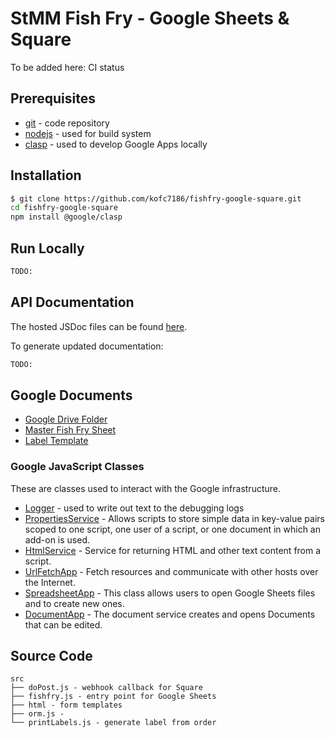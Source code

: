 # StMM Fish Fry - Google Sheets & Square

To be added here: CI status

## Prerequisites
* [git](https://git-scm.com/) - code repository
* [nodejs](https://nodejs.org/en/) - used for build system
* [clasp](https://www.npmjs.com/package/@google/clasp) - used to develop Google Apps locally 

## Installation
```bash
$ git clone https://github.com/kofc7186/fishfry-google-square.git
cd fishfry-google-square
npm install @google/clasp
```

## Run Locally
```bash
TODO:
```

## API Documentation
The hosted JSDoc files can be found [here](https://kofc7186.github.io/fishfry-google-square/fishfry-google-square/0.1.0/).

To generate updated documentation:
```bash
TODO:
```

## Google Documents
- [Google Drive Folder](https://drive.google.com/drive/folders/19A6FMlMWftvgrWq8Eycxfsb-8LMs2GeC)
- [Master Fish Fry Sheet](https://docs.google.com/spreadsheets/d/1NbNqn87RH-T9CoScqKejJlSxOo_CW4VMUnDKzgcE8TU/edit)
- [Label Template](https://docs.google.com/document/d/1rLpp1hhFASftN5VvGx2VFz_fKE2WoNqEhF2cJxW5YhI/edit) 

### Google JavaScript Classes

These are classes used to interact with the Google infrastructure.

- [Logger](https://developers.google.com/apps-script/reference/base/logger) - used to write out text to the debugging logs 
- [PropertiesService](https://developers.google.com/apps-script/reference/properties/properties-service) - Allows scripts to store simple data in key-value pairs scoped to one script, one user of a script, or one document in which an add-on is used.
- [HtmlService](https://developers.google.com/apps-script/reference/html/html-service) - Service for returning HTML and other text content from a script.
- [UrlFetchApp](https://developers.google.com/apps-script/reference/url-fetch/url-fetch-app) - Fetch resources and communicate with other hosts over the Internet.
- [SpreadsheetApp](https://developers.google.com/apps-script/reference/spreadsheet/spreadsheet-app) - This class allows users to open Google Sheets files and to create new ones. 
- [DocumentApp](https://developers.google.com/apps-script/reference/document/document-app) - The document service creates and opens Documents that can be edited. 

## Source Code

```
src
├── doPost.js - webhook callback for Square
├── fishfry.js - entry point for Google Sheets
├── html - form templates
├── orm.js - 
└── printLabels.js - generate label from order
```
